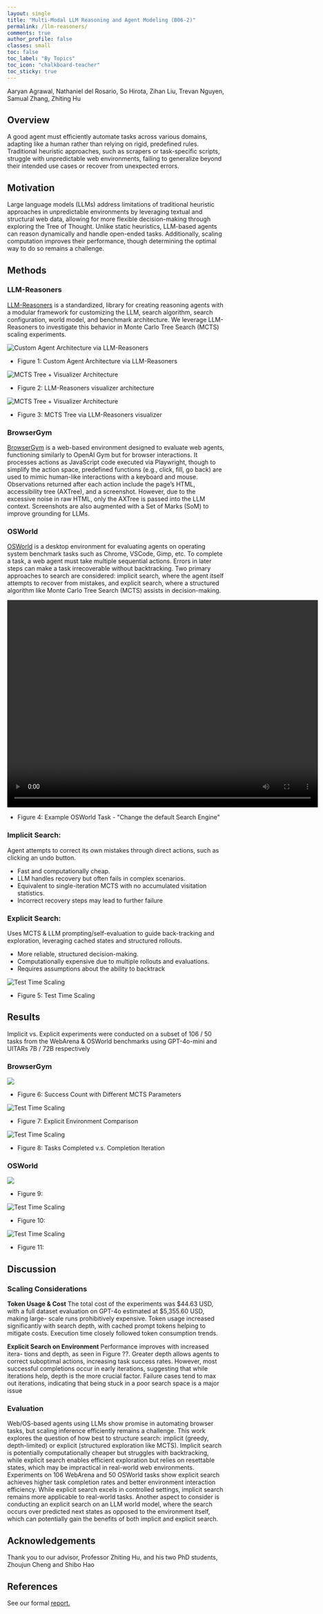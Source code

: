 ```yaml
---
layout: single
title: "Multi-Modal LLM Reasoning and Agent Modeling (B06-2)"
permalink: /llm-reasoners/
comments: true
author_profile: false
classes: small
toc: false
toc_label: "By Topics"
toc_icon: "chalkboard-teacher"
toc_sticky: true
---
```



<!-- # Multi-Modal LLM Reasoning and Agent Modeling -->

Aaryan Agrawal, Nathaniel del Rosario, So Hirota, Zihan Liu, Trevan Nguyen, Samual Zhang, Zhiting Hu

<!--aaagrawal@ucsd.edu, nadelrosario@ucsd.edu, shirota@ucsd.edu, zil065@ucsd.edu, tn077@ucsd.edu, saz004@ucsd.edu, zhh019@ucsd.edu-->

## Overview

A good agent must efficiently automate tasks across various domains, adapting like a human rather than relying on rigid, predefined rules. Traditional heuristic approaches, such as scrapers or task-specific scripts, struggle with unpredictable web environments, failing to generalize beyond their intended use cases or recover from unexpected errors. 

## Motivation

Large language models (LLMs) address limitations of traditional heuristic approaches in unpredictable environments by leveraging textual and structural web data, allowing for more flexible decision-making through exploring the Tree of Thought. Unlike static heuristics, LLM-based agents can reason dynamically and handle open-ended tasks. Additionally, scaling computation improves their performance, though determining the optimal way to do so remains a challenge. 

## Methods

### LLM-Reasoners

[LLM-Reasoners](https://www.llm-reasoners.net/) is a standardized, library for creating reasoning agents with a modular framework for customizing the LLM, search algorithm, search configuration, world model, and benchmark architecture. We leverage LLM-Reasoners to investigate this behavior in Monte Carlo Tree Search (MCTS) scaling experiments. 

<!--Insert Plots-->
![Custom Agent Architecture via LLM-Reasoners](/assets/images/reasoners.png)
- Figure 1: Custom Agent Architecture via LLM-Reasoners

![MCTS Tree + Visualizer Architecture](/assets/images/visualizer.png)
- Figure 2: LLM-Reasoners visualizer architecture

![MCTS Tree + Visualizer Architecture](/assets/images/bigdfs.png)
- Figure 3: MCTS Tree via LLM-Reasoners visualizer
  
### BrowserGym

[BrowserGym](https://github.com/ServiceNow/BrowserGym) is a web-based environment designed to evaluate web agents, functioning similarly to OpenAI Gym but for browser interactions. It processes actions as JavaScript code executed via Playwright, though to simplify the action space, predefined functions (e.g., click, fill, go back) are used to mimic human-like interactions with a keyboard and mouse. Observations returned after each action include the page’s HTML, accessibility tree (AXTree), and a screenshot. However, due to the excessive noise in raw HTML, only the AXTree is passed into the LLM context. Screenshots are also augmented with a Set of Marks (SoM)  to improve grounding for LLMs.
  
### OSWorld

[OSWorld](https://os-world.github.io/) is a desktop environment for evaluating agents on operating system benchmark tasks such as Chrome, VSCode, Gimp, etc. To complete a task, a web agent must take multiple sequential actions. Errors in later steps can make a task irrecoverable without backtracking. Two primary approaches to search are considered: implicit search, where the agent itself attempts to recover from mistakes, and explicit search, where a structured algorithm like Monte Carlo Tree Search (MCTS) assists in decision-making.

<video width="720" height="480" controls>
  <source src="../assets/images/change-search-engine.mp4" type="video/mp4">
</video>

- Figure 4: Example OSWorld Task - "Change the default Search Engine"


### Implicit Search: 

Agent attempts to correct its own mistakes through direct actions, such as clicking an undo button.

- Fast and computationally cheap.
- LLM handles recovery but often fails in complex scenarios.
- Equivalent to single-iteration MCTS with no accumulated visitation statistics.
- Incorrect recovery steps may lead to further failure
  
### Explicit Search:

Uses MCTS & LLM prompting/self-evaluation to guide back-tracking and exploration, leveraging cached states and structured rollouts.

- More reliable, structured decision-making.
- Computationally expensive due to multiple rollouts and evaluations.
- Requires assumptions about the ability to backtrack

![Test Time Scaling](/assets/images/test-time-scaling.png)
- Figure 5: Test Time Scaling

## Results

Implicit vs. Explicit experiments were conducted on a subset of 106 / 50 tasks from the WebArena & OSWorld benchmarks using GPT-4o-mini and UITARs 7B / 72B respectively

### BrowserGym

<!--BrowserGym Inference/Compute Scaling Plots-->
![](/assets/images/browsergym-table.png)
- Figure 6: Success Count with Different MCTS Parameters

![Test Time Scaling](/assets/images/explicitenvcomparison.png)
- Figure 7: Explicit Environment Comparison

![Test Time Scaling](/assets/images/tcvci.png)
- Figure 8: Tasks Completed v.s. Completion Iteration

### OSWorld
<!--OSWorld Inference/Compute Scaling Plots-->
![](/assets/images/test-time-scaling.png)
- Figure 9: 

![Test Time Scaling](/assets/images/test-time-scaling.png)
- Figure 10: 

![Test Time Scaling](/assets/images/test-time-scaling.png)
- Figure 11: 

## Discussion

### Scaling Considerations

**Token Usage & Cost** The total cost of the experiments was $44.63 USD, with a
full dataset evaluation on GPT-4o estimated at $5,355.60 USD, making large-
scale runs prohibitively expensive. Token usage increased significantly with
search depth, with cached prompt tokens helping to mitigate costs. Execution
time closely followed token consumption trends.

**Explicit Search on Environment** Performance improves with increased itera-
tions and depth, as seen in Figure ??. Greater depth allows agents to correct
suboptimal actions, increasing task success rates. However, most successful
completions occur in early iterations, suggesting that while iterations help, depth
is the more crucial factor. Failure cases tend to max out iterations, indicating that
being stuck in a poor search space is a major issue

### Evaluation

Web/OS-based agents using LLMs show promise in automating browser tasks, but scaling inference efficiently remains a challenge. This work explores the question of how best to structure search: implicit (greedy, depth-limited) or explicit (structured exploration like MCTS). Implicit search is potentially computationally cheaper but struggles with backtracking, while explicit search enables efficient exploration but relies on resettable states, which may be impractical in real-world web environments. Experiments on 106 WebArena and 50 OSWorld tasks show explicit search achieves higher task completion rates and better environment interaction efficiency. While explicit search excels in controlled settings, implicit search remains more applicable to real-world tasks. Another aspect to consider is conducting an explicit search on an LLM world model, where the search occurs over predicted next states as opposed to the environment itself, which can potentially gain the benefits of both implicit and explicit search.

## Acknowledgements

Thank you to our advisor, Professor Zhiting Hu, and his two PhD students, Zhoujun Cheng and Shibo Hao

## References

See our formal [report.](LLM_Reasoning.pdf)
